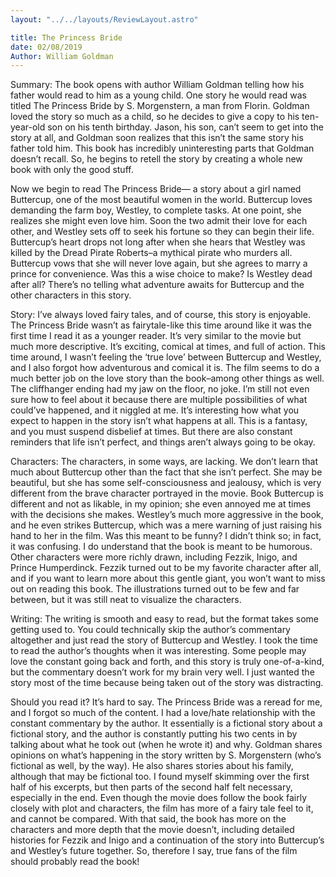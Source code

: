 ```yaml
---
layout: "../../layouts/ReviewLayout.astro"

title: The Princess Bride
date: 02/08/2019
Author: William Goldman
---
```


Summary: The book opens with author William Goldman telling how his father would read to him as a young child. One story he would read was titled The Princess Bride by S. Morgenstern, a man from Florin. Goldman loved the story so much as a child, so he decides to give a copy to his ten-year-old son on his tenth birthday. Jason, his son, can’t seem to get into the story at all, and Goldman soon realizes that this isn’t the same story his father told him. This book has incredibly uninteresting parts that Goldman doesn’t recall. So, he begins to retell the story by creating a whole new book with only the good stuff.

Now we begin to read The Princess Bride— a story about a girl named Buttercup, one of the most beautiful women in the world. Buttercup loves demanding the farm boy, Westley, to complete tasks. At one point, she realizes she might even love him. Soon the two admit their love for each other, and Westley sets off to seek his fortune so they can begin their life. Buttercup’s heart drops not long after when she hears that Westley was killed by the Dread Pirate Roberts–a mythical pirate who murders all. Buttercup vows that she will never love again, but she agrees to marry a prince for convenience. Was this a wise choice to make? Is Westley dead after all? There’s no telling what adventure awaits for Buttercup and the other characters in this story.

Story: I’ve always loved fairy tales, and of course, this story is enjoyable. The Princess Bride wasn’t as fairytale-like this time around like it was the first time I read it as a younger reader. It’s very similar to the movie but much more descriptive. It’s exciting, comical at times, and full of action. This time around, I wasn’t feeling the ‘true love’ between Buttercup and Westley, and I also forgot how adventurous and comical it is. The film seems to do a much better job on the love story than the book–among other things as well. The cliffhanger ending had my jaw on the floor, no joke. I’m still not even sure how to feel about it because there are multiple possibilities of what could’ve happened, and it niggled at me. It’s interesting how what you expect to happen in the story isn’t what happens at all. This is a fantasy, and you must suspend disbelief at times. But there are also constant reminders that life isn’t perfect, and things aren’t always going to be okay.

Characters: The characters, in some ways, are lacking. We don’t learn that much about Buttercup other than the fact that she isn’t perfect. She may be beautiful, but she has some self-consciousness and jealousy, which is very different from the brave character portrayed in the movie. Book Buttercup is different and not as likable, in my opinion; she even annoyed me at times with the decisions she makes. Westley’s much more aggressive in the book, and he even strikes Buttercup, which was a mere warning of just raising his hand to her in the film. Was this meant to be funny? I didn’t think so; in fact, it was confusing. I do understand that the book is meant to be humorous. Other characters were more richly drawn, including Fezzik, Inigo, and Prince Humperdinck. Fezzik turned out to be my favorite character after all, and if you want to learn more about this gentle giant, you won’t want to miss out on reading this book. The illustrations turned out to be few and far between, but it was still neat to visualize the characters.

Writing: The writing is smooth and easy to read, but the format takes some getting used to. You could technically skip the author’s commentary altogether and just read the story of Buttercup and Westley. I took the time to read the author’s thoughts when it was interesting. Some people may love the constant going back and forth, and this story is truly one-of-a-kind, but the commentary doesn’t work for my brain very well. I just wanted the story most of the time because being taken out of the story was distracting.

Should you read it? It’s hard to say. The Princess Bride was a reread for me, and I forgot so much of the content. I had a love/hate relationship with the constant commentary by the author. It essentially is a fictional story about a fictional story, and the author is constantly putting his two cents in by talking about what he took out (when he wrote it) and why. Goldman shares opinions on what’s happening in the story written by S. Morgenstern (who’s fictional as well, by the way). He also shares stories about his family, although that may be fictional too. I found myself skimming over the first half of his excerpts, but then parts of the second half felt necessary, especially in the end. Even though the movie does follow the book fairly closely with plot and characters, the film has more of a fairy tale feel to it, and cannot be compared. With that said, the book has more on the characters and more depth that the movie doesn’t, including detailed histories for Fezzik and Inigo and a continuation of the story into Buttercup’s and Westley’s future together. So, therefore I say, true fans of the film should probably read the book!
